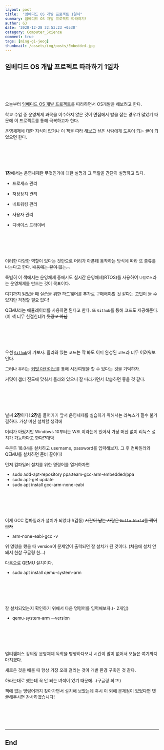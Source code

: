 ```yaml
---
layout: post
title:  "임베디드 OS 개발 프로젝트 1일차"
summary: 임베디드 OS 개발 프로젝트 따라하기!
author: GJ
date: '2020-12-28 22:53:23 +0530'
category: Computer_Science
comment: true
tags: [ming-gi-jeog]
thumbnail: /assets/img/posts/Embedded.jpg
---
```


## 임베디드 OS 개발 프로젝트 따라하기 1일차 

#  　

오늘부터 [임베디드 OS 개발 프로젝트](https://book.naver.com/bookdb/book_detail.nhn?bid=15915988)를 따라하면서 OS개발을 해보려고 한다.

학교 수업 중 운영체제 과목을 이수하지 않은 것이 면접에서 발을 잡는 경우가 많았기 때문에 이 프로젝트를 통해 극복하고자 한다.

운영체제에 대한 지식이 없거나 이 책을 따라 해보고 싶은 사람에게 도움이 되는 글이 되었으면 한다.

#  　

**1장**에서는 운영체제란 무엇인가에 대한 설명과 그 역할을 간단히 설명하고 있다.

- 프로세스 관리

- 저장장치 관리

- 네트워킹 관리

- 사용자 관리

- 디바이스 드라이버

#  　

이러한 다양한 역할이 있다는 것만으로 머리가 아픈데 동작하는 방식에 따라 또 종류를 나눈다고 한다. ~~배움에는 끝이 없는...~~

특별히 이 책에서는 운영체제 중에서도 실시간 운영체제(RTOS)를 사용하여 `나빌로스`라는 운영체제를 만드는 것이 목표이다.

여기까지 읽었을 때 실습을 위한 하드웨어를 추가로 구매해야할 것 같다는 고민이 들 수 있지만 걱정할 필요 없다!

QEMU라는 에뮬레이터를 사용하면 된다고 한다. 또 `Github`를 통해 코드도 제공해준다.(이 책 너무 친절한데?) ~~뒷광고 아님~~

#  　

우선 [`Github`](https://github.com/navilera/Navilos)에 가보자. 올라와 있는 코드는 딱 봐도 이미 완성된 코드라 너무 어려워보인다.

그러나 우리는 [커밋 아카이브](https://github.com/navilera/Navilos/commits/master)를 통해 시간여행을 할 수 있다는 것을 기억하자.

커밋이 챕터 진도에 맞춰서 올라와 있으니 잘 따라가면서 학습하면 좋을 것 같다.

#  　

벌써 **2장**이다! **2장**을 들어가기 앞서 운영체제를 실습하기 위해서는 리눅스가 필수 불가결하다. 가상 머신 설치할 생각에

머리가 아팠지만 Windows 10부터는 WSL이라는게 있어서 가상 머신 없이 리눅스 설치가 가능하다고 한다!?대박

우분투 18.04를 설치하고 username, password를 입력해보자. 그 후 컴파일러와 QEMU를 설치하면 준비 끝이다!

먼저 컴파일러 설치를 위한 명령어를 열거하자면

- sudo add-apt-repository ppa:team-gcc-arm-embedded/ppa
- sudo apt-get update
- sudo apt install gcc-arm-none-eabi

#  　

이제 GCC 컴파일러가 설치가 되었다!!(감동) ~~시간이 남는 사람은 `Hello World`를 찍어보자~~

- arm-none-eabi-gcc -v

위 명령을 했을 때 version이 문제없이 출력되면 잘 설치가 된 것이다. (처음에 설치 안 돼서 한참 구글링 한...)

다음으로 QEMU 설치이다.

- sudo apt install qemu-system-arm

#  　

잘 설치되었는지 확인하기 위해서 다음 명령어를 입력해보자.(- 2개임)

- qemu-system-arm --version

#  　

멀티캠퍼스 강의랑 운영체제 독학을 병행하다보니 시간이 많이 없어서 오늘은 여기까지 마치겠다.

새로운 것을 배울 때 항상 가장 오래 걸리는 것이 개발 환경 구축인 것 같다.

하라는대로 했는데 꼭 안 되는 녀석이 있기 때문에...(구글링 최고!)

책에 없는 명령어까지 찾아가면서 설치해 보았는데 혹시 이 외에 문제점이 있었다면 댓글해주시면 감사하겠습니다!

#  　

---
## End

